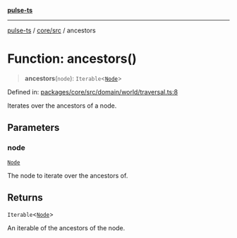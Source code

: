 [**pulse-ts**](../../../README.md)

***

[pulse-ts](../../../README.md) / [core/src](../README.md) / ancestors

# Function: ancestors()

> **ancestors**(`node`): `Iterable`\<[`Node`](../classes/Node.md)\>

Defined in: [packages/core/src/domain/world/traversal.ts:8](https://github.com/jlehett/pulse-ts/blob/4869ef2c4af7bf37d31e2edd2d6d1ba148133fb2/packages/core/src/domain/world/traversal.ts#L8)

Iterates over the ancestors of a node.

## Parameters

### node

[`Node`](../classes/Node.md)

The node to iterate over the ancestors of.

## Returns

`Iterable`\<[`Node`](../classes/Node.md)\>

An iterable of the ancestors of the node.
